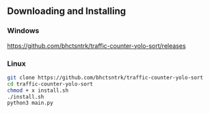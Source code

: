 ## Downloading and Installing

### Windows
https://github.com/bhctsntrk/traffic-counter-yolo-sort/releases


### Linux


``` bash
git clone https://github.com/bhctsntrk/traffic-counter-yolo-sort
cd traffic-counter-yolo-sort
chmod + x install.sh
./install.sh
python3 main.py
```
